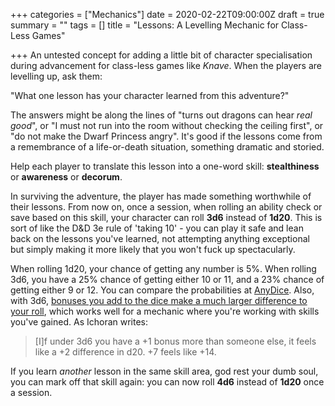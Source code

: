 +++
categories = ["Mechanics"]
date = 2020-02-22T09:00:00Z
draft = true
summary = ""
tags = []
title = "Lessons: A Levelling Mechanic for Class-Less Games"

+++
An untested concept for adding a little bit of character specialisation during advancement for class-less games like _Knave_. When the players are levelling up, ask them:

"What one lesson has your character learned from this adventure?"

The answers might be along the lines of "turns out dragons can hear _real good_", or "I must not run into the room without checking the ceiling first", or "do not make the Dwarf Princess angry". It's good if the lessons come from a remembrance of a life-or-death situation, something dramatic and storied.

Help each player to translate this lesson into a one-word skill: **stealthiness** or **awareness** or **decorum**. 

In surviving the adventure, the player has made something worthwhile of their lessons. From now on, once a session, when rolling an ability check or save based on this skill, your character can roll **3d6** instead of **1d20**. This is sort of like the D&D 3e rule of 'taking 10' - you can play it safe and lean back on the lessons you've learned, not attempting anything exceptional but simply making it more likely that you won't fuck up spectacularly.

When rolling 1d20, your chance of getting any number is 5%. When rolling 3d6, you have a 25% chance of getting either 10 or 11, and a 23% chance of getting either 9 or 12. You can compare the probabilities at [AnyDice](https://anydice.com/program/1a0bf). Also, with 3d6, [bonuses you add to the dice make a much larger difference to your roll](https://rpg.stackexchange.com/questions/2654/3d6-vs-a-d20-what-is-the-effect-of-a-different-probability-curve), which works well for a mechanic where you're working with skills you've gained. As Ichoran writes:

> \[I\]f under 3d6 you have a +1 bonus more than someone else, it feels like a +2 difference in d20. +7 feels like +14.

If you learn _another_ lesson in the same skill area, god rest your dumb soul, you can mark off that skill again: you can now roll **4d6** instead of **1d20** once a session.